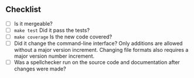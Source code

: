 ## Checklist

- [ ] Is it mergeable?
- [ ] `make test` Did it pass the tests?
- [ ] `make coverage` Is the new code covered?
- [ ] Did it change the command-line interface? Only additions are allowed
  without a major version increment. Changing file formats also requires a
  major version number increment.
- [ ] Was a spellchecker run on the source code and documentation after
  changes were made?
